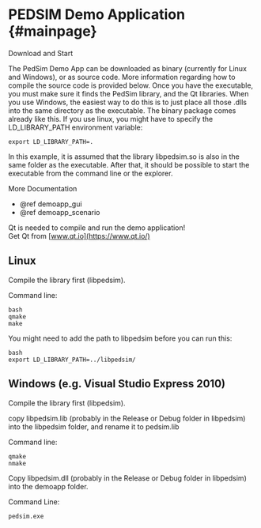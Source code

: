 PEDSIM Demo Application {#mainpage}
=======================

Download and Start

The PedSim Demo App can be downloaded as binary (currently for Linux and Windows), or as source code. More information regarding how to compile the source code is provided below. Once you have the executable, you must make sure it finds the PedSim library, and the Qt libraries. When you use Windows, the easiest way to do this is to just place all those .dlls into the same directory as the executable. The binary package comes already like this. If you use linux, you might have to specify the LD_LIBRARY_PATH environment variable:

    export LD_LIBRARY_PATH=.

In this example, it is assumed that the library libpedsim.so is also in the same folder as the executable.
After that, it should be possible to start the executable from the command line or the explorer.

More Documentation

- @ref demoapp_gui
- @ref demoapp_scenario


Qt is needed to compile and run the demo application!  
Get Qt from [www.qt.io](https://www.qt.io/)


## Linux

Compile the library first (libpedsim).

Command line:

    bash
    qmake
    make


You might need to add the path to libpedsim before you can run this:

    bash
    export LD_LIBRARY_PATH=../libpedsim/


## Windows (e.g. Visual Studio Express 2010)

Compile the library first (libpedsim).

copy libpedsim.lib (probably in the Release or Debug folder in libpedsim) into the libpedsim folder, and rename it to pedsim.lib

Command line:

    qmake
    nmake

Copy libpedsim.dll (probably in the Release or Debug folder in libpedsim) into the demoapp folder.

Command Line:

    pedsim.exe

